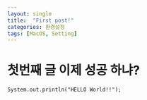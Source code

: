 ```yaml
---
layout: single
title:  "First post!"
categories: 환경설정
tags: [MacOS, Setting]
---
```

# 첫번째 글 이제 성공 하냐?

```
System.out.println("HELLO World!!");
```